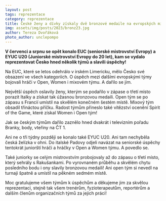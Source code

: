 ```yaml
---
layout: post
tags: reprezentace
category: reprezentace
title: České ženy a dívky získaly dvě bronzové medaile na evropských mistrovstvích
img: assets/img/posts/2023/bronz23.jpg
author: Tereza Dvořáková
photo_author: unclepompo
---
```


**V červenci a srpnu se opět konalo EUC (seniorské mistrovství Evropy) a EYUC U20 (Juniorské mistrovství Evropy do 20 let), kam se vydalo reprezentovat Česko hned několik týmů a slavili úspěchy!**

Na EUC, které se letos odehrálo v irském Limericku, mělo Česko své obsazení ve všech kategoriích. O úspěch mezi dalšími evropskými týmy bojovali hráči v Open, Women i mixovém týmu. A dařilo se jim. 

Největší úspěch oslavily ženy, kterým se podařilo v zápase o třetí místo porazit Italky a získat tak úžasnou bronzovou medaili. Open tým se po zápasu s Francií umístil na skvělém konečném šestém místě. Mixový tým obsadil třináctou příčku. Radost týmům přineslo také vítězství ocenění Spirit of the Game, které získal Women i Open tým!

Jak se českým týmům dařilo zaznělo hned dvakrát i televizním pořadu Branky, body, vteřiny na ČT 1. 

Ani ne o tři týdny později se konalo také EYUC U20. Ani tam nechyběla česká želízka v ohni. Do italské Padovy odjeli navázat na seniorské úspěchy tentokrát juniorští hráči a hráčky v Open a Women týmu. A povedlo se. 

Také juniorky se celým mistrovstvím probojovaly až do zápasu o třetí místo, který sehrály s Rakušankami. Po vyrovnaném průběhu a skvělém chytu posledního bodu i ony slavily bronzovou medaili! Ani open tým si nevedl na turnaji špatně a umístil na pěkném sedmém místě. 

Moc gratulujeme všem týmům k úspěchům a děkujeme jim za skvělou reprezentaci, stejně tak všem trenérům, fyzioterapeutům, reportérům a dalším členům organizačních týmů za jejich práci! 
